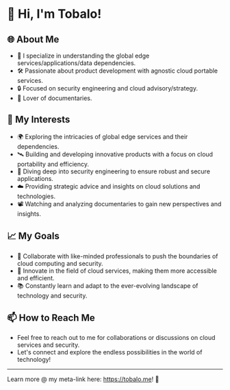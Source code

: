 # 👋 Hi, I'm Tobalo!

## 🌐 About Me
- 🚀 I specialize in understanding the global edge services/applications/data dependencies.
- 🛠️ Passionate about product development with agnostic cloud portable services.
- 🔒 Focused on security engineering and cloud advisory/strategy.
- 🎥 Lover of documentaries.

## 🌟 My Interests
- 🌍 Exploring the intricacies of global edge services and their dependencies.
- 🛰️ Building and developing innovative products with a focus on cloud portability and efficiency.
- 🔐 Diving deep into security engineering to ensure robust and secure applications.
- ☁️ Providing strategic advice and insights on cloud solutions and technologies.
- 📽️ Watching and analyzing documentaries to gain new perspectives and insights.

## 📈 My Goals
- 🤝 Collaborate with like-minded professionals to push the boundaries of cloud computing and security.
- 🌟 Innovate in the field of cloud services, making them more accessible and efficient.
- 📚 Constantly learn and adapt to the ever-evolving landscape of technology and security.

## 📫 How to Reach Me
- Feel free to reach out to me for collaborations or discussions on cloud services and security.
- Let's connect and explore the endless possibilities in the world of technology!

---

Learn more @ my meta-link here: https://tobalo.me! 🌟
